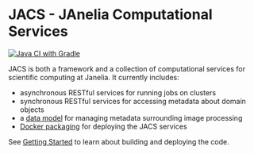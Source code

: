 # JACS - JAnelia Computational Services

[![Java CI with Gradle](https://github.com/JaneliaSciComp/jacs-compute/actions/workflows/gradle.yml/badge.svg)](https://github.com/JaneliaSciComp/jacs-compute/actions/workflows/gradle.yml)

JACS is both a framework and a collection of computational services for scientific computing at Janelia. It currently includes:

  - asynchronous RESTful services for running jobs on clusters 
  - synchronous RESTful services for accessing metadata about domain objects 
  - a [data model](https://github.com/JaneliaSciComp/jacs-model) for managing metadata surrounding image processing 
  - [Docker packaging](https://github.com/JaneliaSciComp/jacs-cm) for deploying the JACS services

See [Getting Started](docs/GettingStarted.md) to learn about building and deploying the code.
